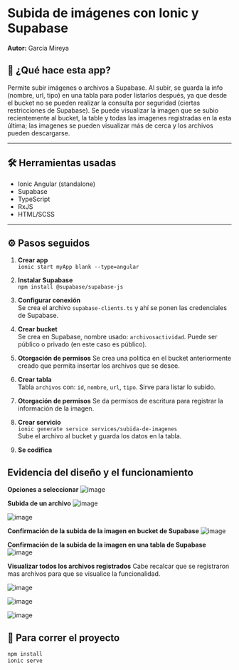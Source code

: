 # Subida de imágenes con Ionic y Supabase

**Autor:** García Mireya

## 📌 ¿Qué hace esta app?

Permite subir imágenes o archivos a Supabase. Al subir, se guarda la info (nombre, url, tipo) en una tabla para poder listarlos después, ya que desde el bucket no se pueden realizar la consulta por seguridad (ciertas restricciones de Supabase). Se puede visualizar la imagen que se subio recientemente al bucket, la table y todas las imagenes registradas en la esta última; las imagenes se pueden visualizar más de cerca y los archivos pueden descargarse.

---

## 🛠️ Herramientas usadas

- Ionic Angular (standalone)
- Supabase
- TypeScript
- RxJS
- HTML/SCSS

---

## ⚙️ Pasos seguidos

1. **Crear app**  
   `ionic start myApp blank --type=angular`

2. **Instalar Supabase**  
   `npm install @supabase/supabase-js`

3. **Configurar conexión**  
   Se crea el archivo `supabase-clients.ts` y ahí se ponen las credenciales de Supabase.

4. **Crear bucket**  
   Se crea en Supabase, nombre usado: `archivosactividad`. Puede ser público o privado (en este caso es público).

6. **Otorgación de permisos**
   Se crea una politica en el bucket anteriormente creado que permita insertar los archivos que se desee. 

7. **Crear tabla**  
   Tabla `archivos` con: `id`, `nombre`, `url`, `tipo`. Sirve para listar lo subido.

8. **Otorgación de permisos**
   Se da permisos de escritura para registrar la información de la imagen.

7. **Crear servicio**  
   `ionic generate service services/subida-de-imagenes`  
   Sube el archivo al bucket y guarda los datos en la tabla.

8. **Se codifica**

## Evidencia del diseño y el funcionamiento 
**Opciones a seleccionar**
![image](https://github.com/user-attachments/assets/040611ee-6819-4463-b021-35566330b7f0)

**Subida de un archivo**
![image](https://github.com/user-attachments/assets/7d548cce-a0c7-4c44-ac95-9e00b80318d0)

![image](https://github.com/user-attachments/assets/242a0239-1868-429e-946a-25c000018dd5)

**Confirmación de la subida de la imagen en bucket de Supabase**
![image](https://github.com/user-attachments/assets/fb0fbfef-a1a0-44d4-a82b-b7362a2b106c)

**Confirmación de la subida de la imagen en una tabla de Supabase**
![image](https://github.com/user-attachments/assets/9e2ee3a5-4933-4012-8791-2b3e41900216)

**Visualizar todos los archivos registrados**
Cabe recalcar que se registraron mas archivos para que se visualice la funcionalidad.

![image](https://github.com/user-attachments/assets/f74bd859-74fb-4358-ae38-45377875a59b)

![image](https://github.com/user-attachments/assets/3e92ff44-0997-4b76-96dd-46cfd371b71e)

![image](https://github.com/user-attachments/assets/3861e58c-0d2f-4767-9211-c4a69b4aa267)

## 🧪 Para correr el proyecto

```bash
npm install
ionic serve
